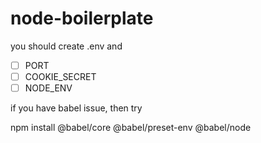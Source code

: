 # node-boilerplate

you should create .env and

- [ ] PORT
- [ ] COOKIE_SECRET
- [ ] NODE_ENV

if you have babel issue, then try  

npm install @babel/core @babel/preset-env @babel/node
